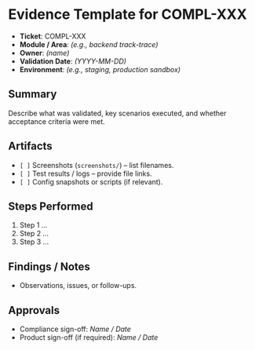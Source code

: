 # Evidence Template for COMPL-XXX

- **Ticket**: COMPL-XXX
- **Module / Area**: _(e.g., backend track-trace)_
- **Owner**: _(name)_
- **Validation Date**: _(YYYY-MM-DD)_
- **Environment**: _(e.g., staging, production sandbox)_

## Summary

Describe what was validated, key scenarios executed, and whether acceptance criteria were met.

## Artifacts

- `[ ]` Screenshots (`screenshots/`) – list filenames.
- `[ ]` Test results / logs – provide file links.
- `[ ]` Config snapshots or scripts (if relevant).

## Steps Performed

1. Step 1 …
2. Step 2 …
3. Step 3 …

## Findings / Notes

- Observations, issues, or follow-ups.

## Approvals

- Compliance sign-off: _Name / Date_
- Product sign-off (if required): _Name / Date_
